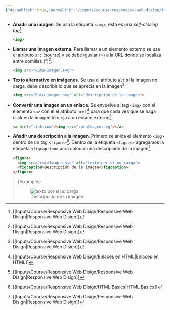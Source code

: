 ```yaml
---
{"dg-publish":true,"permalink":"/inputs/course/responsive-web-disign/imagenes-en-html/","tags":["programation","HTML","FreeCodeCamp"]}
---
```


[^1]: [[Inputs/Course/Responsive Web Disign/Responsive Web Disign\|Responsive Web Disign]]
[^2]: [[Inputs/Course/Responsive Web Disign/Enlaces en HTML\|Enlaces en HTML]]
[^3]: [[Inputs/Course/Responsive Web Disign/HTML Basics\|HTML Basics]]

- **Añadir una imagen**. Se usa la etiqueta `<img>`, esta es una *self-closing tag*[^1].
   ```HTML 
   <img>
   ```
- **Llamar una imagen externa**. Para llamar a un elemento externo se usa el atributo `src` (sourse) y se debe igualar (=) a la URL donde se localiza entre comillas (")[^1].
   ```HTML 
   <img src="Ruta-imagen.svg">
   ```
- **Texto alternativo en imágenes**. Se usa el atributo `alt` si la imagen no carga, debe describir lo que se aprecia en la imagen[^1].
   ```HTML 
   <img src="Ruta-imagen.svg" alt="descripción de la imagen">
   ```
- **Convertir una imagen en un enlace**. Se envuelve al tag `<img>` con el elemento `<a>` con el el atributo `href`[^2] para que cada ves que se haga click en la imagen te dirija a un enlace externo[^1].
   ```HTML
   <a href="link.com"><img src="rutaImagen.svg"></a>
   ```
- **Añadir una descripción a la imagen**. Primero se anida el elemento `<img>` dentro de un tag `<figure>`[^3].  Dentro de la etiqueta `<figure>` agregamos la etiqueta `<figcaption>` para colocar una descripción de la imagen[^1].
   ```HTML 
   <figure>
     <img src="rutaImagen.svg" alt="texto por si no carga">
     <figcaption>Descripción de la imagen</figcaption>
   </figure>
   ```
> [!example]-
>   <figure><img src="rutaImagen.png" alt="texto por si no carga"><figcaption>Descripción de la imagen</figcaption></figure>